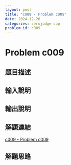 ```yaml
---
layout: post
title: "c009 - Problem c009"
date: 2024-12-20
categories: zerojudge cpp
problem_id: c009
---
```


# Problem c009

## 題目描述



## 輸入說明



## 輸出說明



## 解題連結

[c009 - Problem c009](https://zerojudge.tw/ShowProblem?problemid=c009)

## 解題思路

